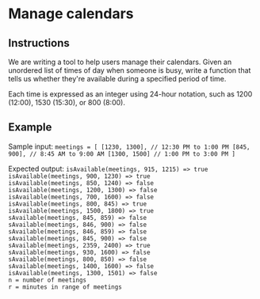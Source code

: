 # Manage calendars

## Instructions

We are writing a tool to help users manage their calendars. Given an unordered list of times of day when someone is busy, write a function that tells us whether they're available during a specified period of time.

Each time is expressed as an integer using 24-hour notation, such as 1200 (12:00), 1530 (15:30), or 800 (8:00).

## Example

Sample input: `meetings = [ [1230, 1300], // 12:30 PM to 1:00 PM [845, 900], // 8:45 AM to 9:00 AM [1300, 1500] // 1:00 PM to 3:00 PM ]`

Expected output: `isAvailable(meetings, 915, 1215) => true`\
`isAvailable(meetings, 900, 1230) => true`\
`isAvailable(meetings, 850, 1240) => false`\
`isAvailable(meetings, 1200, 1300) => false`\
`isAvailable(meetings, 700, 1600) => false`\
`isAvailable(meetings, 800, 845) => true`\
`isAvailable(meetings, 1500, 1800) => true`\
`sAvailable(meetings, 845, 859) => false`\
`sAvailable(meetings, 846, 900) => false`\
`sAvailable(meetings, 846, 859) => false`\
`sAvailable(meetings, 845, 900) => false`\
`sAvailable(meetings, 2359, 2400) => true`\
`sAvailable(meetings, 930, 1600) => false`\
`sAvailable(meetings, 800, 850) => false`\
`sAvailable(meetings, 1400, 1600) => false`\
`isAvailable(meetings, 1300, 1501) => false`\
`n = number of meetings`\
`r = minutes in range of meetings`
